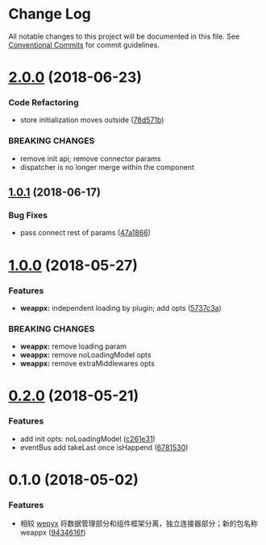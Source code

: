 # Change Log

All notable changes to this project will be documented in this file.
See [Conventional Commits](https://conventionalcommits.org) for commit guidelines.

<a name="2.0.0"></a>
# [2.0.0](https://github.com/tolerance-go/wepyx/compare/weappx@1.0.1...weappx@2.0.0) (2018-06-23)


### Code Refactoring

* store initialization moves outside ([78d571b](https://github.com/tolerance-go/wepyx/commit/78d571b))


### BREAKING CHANGES

* remove init api; remove connector params
* dispatcher is no longer merge within the component




<a name="1.0.1"></a>
## [1.0.1](https://github.com/tolerance-go/wepyx/compare/weappx@1.0.0...weappx@1.0.1) (2018-06-17)


### Bug Fixes

* pass connect rest of params ([47a1866](https://github.com/tolerance-go/wepyx/commit/47a1866))




<a name="1.0.0"></a>
# [1.0.0](https://github.com/tolerance-go/wepyx/compare/weappx@0.2.0...weappx@1.0.0) (2018-05-27)


### Features

* **weappx:** independent loading by plugin; add opts ([5737c3a](https://github.com/tolerance-go/wepyx/commit/5737c3a))


### BREAKING CHANGES

* **weappx:** remove loading param
* **weappx:** remove noLoadingModel opts
* **weappx:** remove extraMiddlewares opts




<a name="0.2.0"></a>
# [0.2.0](https://github.com/tolerance-go/wepyx/compare/weappx@0.1.0...weappx@0.2.0) (2018-05-21)


### Features

* add init opts: noLoadingModel ([c261e31](https://github.com/tolerance-go/wepyx/commit/c261e31))
* eventBus add takeLast once isHappend ([6781530](https://github.com/tolerance-go/wepyx/commit/6781530))




<a name="0.1.0"></a>
# 0.1.0 (2018-05-02)


### Features

* 相较 [wepyx](https://github.com/tolerance-go/weappx/tree/wepyx) 将数据管理部分和组件框架分离，独立连接器部分；新的包名称 weappx ([9434616f](https://github.com/tolerance-go/wepyx/commit/9434616f))
